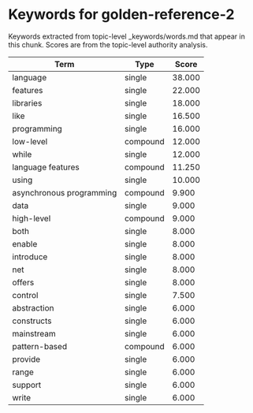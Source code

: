 # Keywords for golden-reference-2

Keywords extracted from topic-level _keywords/words.md that appear in this chunk.
Scores are from the topic-level authority analysis.

| Term | Type | Score |
|------|------|-------|
| language | single | 38.000 |
| features | single | 22.000 |
| libraries | single | 18.000 |
| like | single | 16.500 |
| programming | single | 16.000 |
| low-level | compound | 12.000 |
| while | single | 12.000 |
| language features | compound | 11.250 |
| using | single | 10.000 |
| asynchronous programming | compound | 9.900 |
| data | single | 9.000 |
| high-level | compound | 9.000 |
| both | single | 8.000 |
| enable | single | 8.000 |
| introduce | single | 8.000 |
| net | single | 8.000 |
| offers | single | 8.000 |
| control | single | 7.500 |
| abstraction | single | 6.000 |
| constructs | single | 6.000 |
| mainstream | single | 6.000 |
| pattern-based | compound | 6.000 |
| provide | single | 6.000 |
| range | single | 6.000 |
| support | single | 6.000 |
| write | single | 6.000 |
